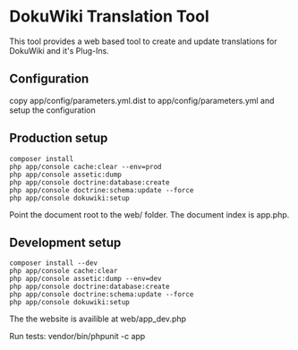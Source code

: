 DokuWiki Translation Tool
=========================

This tool provides a web based tool to create and update translations for DokuWiki and it's Plug-Ins.

Configuration
-----

copy app/config/parameters.yml.dist to app/config/parameters.yml and setup the configuration

Production setup
----------------

    composer install
    php app/console cache:clear --env=prod
    php app/console assetic:dump
    php app/console doctrine:database:create
    php app/console doctrine:schema:update --force
    php app/console dokuwiki:setup

Point the document root to the web/ folder. The document index is app.php.

Development setup
-----------------

    composer install --dev
    php app/console cache:clear
    php app/console assetic:dump --env=dev
    php app/console doctrine:database:create
    php app/console doctrine:schema:update --force
    php app/console dokuwiki:setup

The the website is availible at web/app_dev.php

Run tests:
    vendor/bin/phpunit -c app
